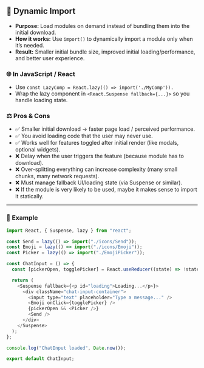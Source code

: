## 🧨 Dynamic Import

- **Purpose:** Load modules on demand instead of bundling them into the initial download.
- **How it works:** Use `import()` to dynamically import a module only when it’s needed.
- **Result:** Smaller initial bundle size, improved initial loading/performance, and better user experience.

### 🌐 In JavaScript / React

- Use `const LazyComp = React.lazy(() => import('./MyComp')).`
- Wrap the lazy component in `<React.Suspense fallback={...}>` so you handle loading state.

### ⚖️ Pros & Cons

- ✅ Smaller initial download → faster page load / perceived performance.
- ✅ You avoid loading code that the user may never use.
- ✅ Works well for features toggled after initial render (like modals, optional widgets).
- ❌ Delay when the user triggers the feature (because module has to download).
- ❌ Over-splitting everything can increase complexity (many small chunks, many network requests).
- ❌ Must manage fallback UI/loading state (via Suspense or similar).
- ❌ If the module is very likely to be used, maybe it makes sense to import it statically.

---

### 🧩 Example

```js
import React, { Suspense, lazy } from "react";

const Send = lazy(() => import("./icons/Send"));
const Emoji = lazy(() => import("./icons/Emoji"));
const Picker = lazy(() => import("./EmojiPicker"));

const ChatInput = () => {
  const [pickerOpen, togglePicker] = React.useReducer((state) => !state, false);

  return (
    <Suspense fallback={<p id="loading">Loading...</p>}>
      <div className="chat-input-container">
        <input type="text" placeholder="Type a message..." />
        <Emoji onClick={togglePicker} />
        {pickerOpen && <Picker />}
        <Send />
      </div>
    </Suspense>
  );
};

console.log("ChatInput loaded", Date.now());

export default ChatInput;
```
